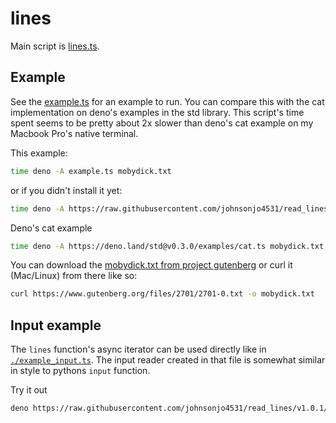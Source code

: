# lines

Main script is [lines.ts](./lines.ts).

## Example

See the [example.ts](./example.ts) for an example to run. You can compare this with the cat implementation on deno's examples in the std library. This script's time spent seems to be pretty about 2x slower than deno's cat example on my Macbook Pro's native terminal.

This example:

```sh
time deno -A example.ts mobydick.txt
```

or if you didn't install it yet:

```sh
time deno -A https://raw.githubusercontent.com/johnsonjo4531/read_lines/v1.0.1/example.ts mobydick.txt
```

Deno's cat example

```sh
time deno -A https://deno.land/std@v0.3.0/examples/cat.ts mobydick.txt
```

You can download the [mobydick.txt from project gutenberg](https://www.gutenberg.org/files/2701/2701-0.txt) or curl it (Mac/Linux) from there like so:

```sh
curl https://www.gutenberg.org/files/2701/2701-0.txt -o mobydick.txt
```

## Input example

The `lines` function's async iterator can be used directly like in [`./example_input.ts`](./example_input.ts). The input reader created in that file is somewhat similar in style to pythons `input` function.

Try it out

```sh
deno https://raw.githubusercontent.com/johnsonjo4531/read_lines/v1.0.1/example_input.ts
```

